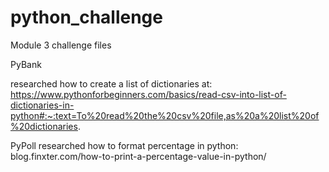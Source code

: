 # python_challenge
Module 3 challenge files

PyBank

researched how to create a list of dictionaries at:
https://www.pythonforbeginners.com/basics/read-csv-into-list-of-dictionaries-in-python#:~:text=To%20read%20the%20csv%20file,as%20a%20list%20of%20dictionaries.


PyPoll
researched how to format percentage in python:
blog.finxter.com/how-to-print-a-percentage-value-in-python/

